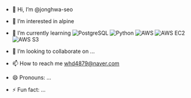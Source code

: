 - 👋 Hi, I’m @jonghwa-seo
- 👀 I’m interested in alpine
- 🌱 I’m currently learning ![PostgreSQL](https://img.shields.io/badge/PostgreSQL-4169E1?style=for-the-badge&logo=postgresql&logoColor=white)
![Python](https://img.shields.io/badge/Python-3776AB?style=for-the-badge&logo=python&logoColor=white)
![AWS](https://img.shields.io/badge/AWS-232F3E?style=for-the-badge&logo=amazonaws&logoColor=white)
![AWS EC2](https://img.shields.io/badge/AWS%20EC2-FF4F8B?style=for-the-badge&logo=amazonec2&logoColor=white)
![AWS S3](https://img.shields.io/badge/AWS%20S3-569A31?style=for-the-badge&logo=amazons3&logoColor=white)

- 💞️ I’m looking to collaborate on ...
- 📫 How to reach me <whd4879@naver.com>
- 😄 Pronouns: ...
- ⚡ Fun fact: ...


<!---
jonghwa-seo/jonghwa-seo is a ✨ special ✨ repository because its `README.md` (this file) appears on your GitHub profile.
You can click the Preview link to take a look at your changes.
--->
